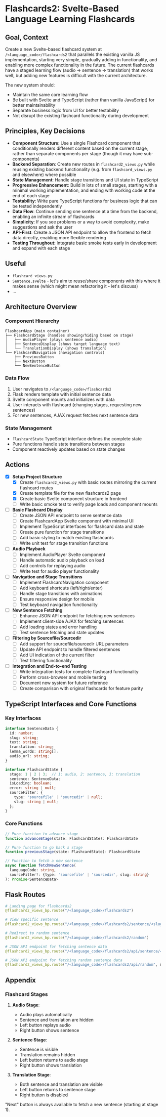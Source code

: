 # Flashcards2: Svelte-Based Language Learning Flashcards

## Goal, Context

Create a new Svelte-based flashcard system at `/<language_code>/flashcards2` that parallels the existing vanilla JS implementation, starting very simple, gradually adding in functionality, and enabling more complex functionality in the future. The current flashcards have a staged learning flow (audio → sentence → translation) that works well, but adding new features is difficult with the current architecture.

The new system should:
- Maintain the same core learning flow
- Be built with Svelte and TypeScript (rather than vanilla JavaScript) for better maintainability
- Separate business logic from UI for better testability
- Not disrupt the existing flashcard functionality during development

## Principles, Key Decisions

- **Component Structure**: Use a single Flashcard component that conditionally renders different content based on the current stage, rather than separate components per stage (though it may have sub-components)
- **Backend Separation**: Create new routes in `flashcard2_views.py` while reusing existing backend functionality (e.g. from `flashcard_views.py` and elsewhere) where possible
- **State Management**: Handle stage transitions and UI state in TypeScript
- **Progressive Enhancement**: Build in lots of small stages, starting with a minimal working implementation, and ending with working code at the end of each stage
- **Testability**: Write pure TypeScript functions for business logic that can be tested independently
- **Data Flow**: Continue sending one sentence at a time from the backend, enabling an infinite stream of flashcards
- **Simplicity**: If you see problems or a way to avoid complexity, make suggestions and ask the user
- **API-First**: Create a JSON API endpoint to allow the frontend to fetch data directly, enabling more flexible rendering
- **Testing Throughout**: Integrate basic smoke tests early in development and expand with each stage

## Useful

- `flashcard_views.py`
- `Sentence.svelte` - let's aim to reuse/share components with this where it makes sense (which might mean refactoring it - let's discuss)
- ...


## Architecture Overview

### Component Hierarchy
```
FlashcardApp (main container)
├── FlashcardStage (handles showing/hiding based on stage)
│   ├── AudioPlayer (plays sentence audio)
│   ├── SentenceDisplay (shows target language text)
│   └── TranslationDisplay (shows translation)
└── FlashcardNavigation (navigation controls)
    ├── PreviousButton
    ├── NextButton
    └── NewSentenceButton
```

### Data Flow
1. User navigates to `/<language_code>/flashcards2`
2. Flask renders template with initial sentence data
3. Svelte component mounts and initializes with data
4. User interacts with flashcard (changing stages, requesting new sentences)
5. For new sentences, AJAX request fetches next sentence data

### State Management
- `FlashcardState` TypeScript interface defines the complete state
- Pure functions handle state transitions between stages
- Component reactively updates based on state changes

## Actions

- [x] **Setup Project Structure**
  - [x] Create `flashcard2_views.py` with basic routes mirroring the current flashcard routes
  - [x] Create template file for the new flashcards2 page
  - [x] Create basic Svelte component structure in frontend
  - [ ] Write basic smoke test to verify page loads and component mounts

- [ ] **Basic Flashcard Display**
  - [ ] Create JSON API endpoint to serve sentence data
  - [ ] Create FlashcardApp Svelte component with minimal UI
  - [ ] Implement TypeScript interfaces for flashcard data and state
  - [ ] Create pure function for stage transitions
  - [ ] Add basic styling to match existing flashcards
  - [ ] Write unit test for stage transition functions

- [ ] **Audio Playback**
  - [ ] Implement AudioPlayer Svelte component
  - [ ] Handle automatic audio playback on load
  - [ ] Add controls for replaying audio
  - [ ] Write test for audio player functionality

- [ ] **Navigation and Stage Transitions**
  - [ ] Implement FlashcardNavigation component
  - [ ] Add keyboard shortcuts (left/right/enter)
  - [ ] Handle stage transitions with animations
  - [ ] Ensure responsive design for mobile
  - [ ] Test keyboard navigation functionality

- [ ] **New Sentence Fetching**
  - [ ] Enhance JSON API endpoint for fetching new sentences
  - [ ] Implement client-side AJAX for fetching sentences
  - [ ] Add loading states and error handling
  - [ ] Test sentence fetching and state updates

- [ ] **Filtering by Sourcefile/Sourcedir**
  - [ ] Add support for sourcefile/sourcedir URL parameters
  - [ ] Update API endpoint to handle filtered sentences
  - [ ] Add UI indication of the current filter
  - [ ] Test filtering functionality

- [ ] **Integration and End-to-end Testing**
  - [ ] Write integration tests for complete flashcard functionality
  - [ ] Perform cross-browser and mobile testing
  - [ ] Document new system for future reference
  - [ ] Create comparison with original flashcards for feature parity

## TypeScript Interfaces and Core Functions

### Key Interfaces
```typescript
interface SentenceData {
  id: number;
  slug: string;
  text: string;
  translation: string;
  lemma_words: string[];
  audio_url: string;
}

interface FlashcardState {
  stage: 1 | 2 | 3;  // 1: audio, 2: sentence, 3: translation
  sentence: SentenceData;
  isLoading: boolean;
  error: string | null;
  sourceFilter: {
    type: 'sourcefile' | 'sourcedir' | null;
    slug: string | null;
  };
}
```

### Core Functions
```typescript
// Pure function to advance stage
function advanceStage(state: FlashcardState): FlashcardState

// Pure function to go back a stage
function previousStage(state: FlashcardState): FlashcardState

// Function to fetch a new sentence
async function fetchNewSentence(
  languageCode: string, 
  sourceFilter?: {type: 'sourcefile' | 'sourcedir', slug: string}
): Promise<SentenceData>
```

## Flask Routes

```python
# Landing page for flashcards2
@flashcard2_views_bp.route("/<language_code>/flashcards2")

# View specific sentence
@flashcard2_views_bp.route("/<language_code>/flashcards2/sentence/<slug>")

# Redirect to random sentence
@flashcard2_views_bp.route("/<language_code>/flashcards2/random")

# JSON API endpoint for fetching sentence data
@flashcard2_views_bp.route("/<language_code>/flashcards2/api/sentence/<slug>", methods=["GET"])

# JSON API endpoint for fetching random sentence data
@flashcard2_views_bp.route("/<language_code>/flashcards2/api/random", methods=["GET"])
```

## Appendix

### Flashcard Stages

1. **Audio Stage**: 
   - Audio plays automatically
   - Sentence and translation are hidden
   - Left button replays audio
   - Right button shows sentence

2. **Sentence Stage**:
   - Sentence is visible
   - Translation remains hidden
   - Left button returns to audio stage
   - Right button shows translation

3. **Translation Stage**:
   - Both sentence and translation are visible
   - Left button returns to sentence stage
   - Right button is disabled

"Next" button is always available to fetch a new sentence (starting at stage 1).

